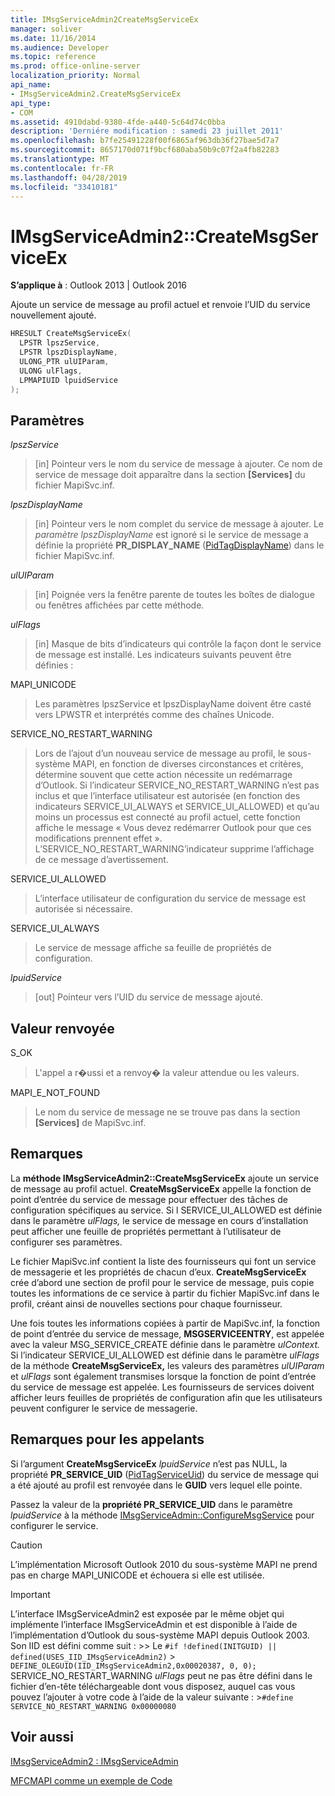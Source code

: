 ```yaml
---
title: IMsgServiceAdmin2CreateMsgServiceEx
manager: soliver
ms.date: 11/16/2014
ms.audience: Developer
ms.topic: reference
ms.prod: office-online-server
localization_priority: Normal
api_name:
- IMsgServiceAdmin2.CreateMsgServiceEx
api_type:
- COM
ms.assetid: 4910dabd-9380-4fde-a440-5c64d74c0bba
description: 'Derniére modification : samedi 23 juillet 2011'
ms.openlocfilehash: b7fe25491228f00f6865af963db36f27bae5d7a7
ms.sourcegitcommit: 8657170d071f9bcf680aba50b9c07f2a4fb82283
ms.translationtype: MT
ms.contentlocale: fr-FR
ms.lasthandoff: 04/28/2019
ms.locfileid: "33410181"
---
```

# <a name="imsgserviceadmin2createmsgserviceex"></a>IMsgServiceAdmin2::CreateMsgServiceEx

  
  
**S’applique à** : Outlook 2013 | Outlook 2016 
  
Ajoute un service de message au profil actuel et renvoie l’UID du service nouvellement ajouté.
  
```cpp
HRESULT CreateMsgServiceEx(
  LPSTR lpszService,
  LPSTR lpszDisplayName,
  ULONG_PTR ulUIParam,
  ULONG ulFlags,    
  LPMAPIUID lpuidService
);
```

## <a name="parameters"></a>Paramètres

 _lpszService_
  
> [in] Pointeur vers le nom du service de message à ajouter. Ce nom de service de message doit apparaître dans la section **[Services]** du fichier MapiSvc.inf. 
    
 _lpszDisplayName_
  
> [in] Pointeur vers le nom complet du service de message à ajouter. Le  _paramètre lpszDisplayName_ est ignoré si le service de message a définie la propriété **PR_DISPLAY_NAME** ([PidTagDisplayName](pidtagdisplayname-canonical-property.md)) dans le fichier MapiSvc.inf.
    
 _ulUIParam_
  
> [in] Poignée vers la fenêtre parente de toutes les boîtes de dialogue ou fenêtres affichées par cette méthode.
    
 _ulFlags_
  
> [in] Masque de bits d’indicateurs qui contrôle la façon dont le service de message est installé. Les indicateurs suivants peuvent être définies :
    
MAPI_UNICODE
  
> Les paramètres lpszService et lpszDisplayName doivent être casté vers LPWSTR et interprétés comme des chaînes Unicode.
    
SERVICE_NO_RESTART_WARNING
  
> Lors de l’ajout d’un nouveau service de message au profil, le sous-système MAPI, en fonction de diverses circonstances et critères, détermine souvent que cette action nécessite un redémarrage d’Outlook. Si l’indicateur SERVICE_NO_RESTART_WARNING n’est pas inclus et que l’interface utilisateur est autorisée (en fonction des indicateurs SERVICE_UI_ALWAYS et SERVICE_UI_ALLOWED) et qu’au moins un processus est connecté au profil actuel, cette fonction affiche le message « Vous devez redémarrer Outlook pour que ces modifications prennent effet ». L’SERVICE_NO_RESTART_WARNING’indicateur supprime l’affichage de ce message d’avertissement.
    
SERVICE_UI_ALLOWED
  
> L’interface utilisateur de configuration du service de message est autorisée si nécessaire.
    
SERVICE_UI_ALWAYS
  
> Le service de message affiche sa feuille de propriétés de configuration.
    
 _lpuidService_
  
> [out] Pointeur vers l’UID du service de message ajouté.
    
## <a name="return-value"></a>Valeur renvoyée

S_OK
  
> L'appel a r�ussi et a renvoy� la valeur attendue ou les valeurs.
    
MAPI_E_NOT_FOUND
  
> Le nom du service de message ne se trouve pas dans la section **[Services]** de MapiSvc.inf. 
    
## <a name="remarks"></a>Remarques

La **méthode IMsgServiceAdmin2::CreateMsgServiceEx** ajoute un service de message au profil actuel. **CreateMsgServiceEx** appelle la fonction de point d’entrée du service de message pour effectuer des tâches de configuration spécifiques au service. Si l SERVICE_UI_ALLOWED est définie dans le paramètre  _ulFlags,_ le service de message en cours d’installation peut afficher une feuille de propriétés permettant à l’utilisateur de configurer ses paramètres. 
  
Le fichier MapiSvc.inf contient la liste des fournisseurs qui font un service de messagerie et les propriétés de chacun d’eux. **CreateMsgServiceEx** crée d’abord une section de profil pour le service de message, puis copie toutes les informations de ce service à partir du fichier MapiSvc.inf dans le profil, créant ainsi de nouvelles sections pour chaque fournisseur. 
  
Une fois toutes les informations copiées à partir de MapiSvc.inf, la fonction de point d’entrée du service de message, **MSGSERVICEENTRY**, est appelée avec la valeur MSG_SERVICE_CREATE définie dans le paramètre _ulContext._ Si l’indicateur SERVICE_UI_ALLOWED est définie dans le paramètre _ulFlags_ de la méthode **CreateMsgServiceEx,** les valeurs des paramètres _ulUIParam_ et _ulFlags_ sont également transmises lorsque la fonction de point d’entrée du service de message est appelée. Les fournisseurs de services doivent afficher leurs feuilles de propriétés de configuration afin que les utilisateurs peuvent configurer le service de messagerie. 
  
## <a name="notes-to-callers"></a>Remarques pour les appelants

Si l’argument **CreateMsgServiceEx** _lpuidService_ n’est pas NULL, la propriété **PR_SERVICE_UID** ([PidTagServiceUid](pidtagserviceuid-canonical-property.md)) du service de message qui a été ajouté au profil est renvoyée dans le **GUID** vers lequel elle pointe. 
  
Passez la valeur de la **propriété PR_SERVICE_UID** dans le paramètre  _lpuidService_ à la méthode [IMsgServiceAdmin::ConfigureMsgService](imsgserviceadmin-configuremsgservice.md) pour configurer le service. 
  
> [!CAUTION]
> L’implémentation Microsoft Outlook 2010 du sous-système MAPI ne prend pas en charge MAPI_UNICODE et échouera si elle est utilisée. 
  
> [!IMPORTANT]
> L’interface IMsgServiceAdmin2 est exposée par le même objet qui implémente l’interface IMsgServiceAdmin et est disponible à l’aide de l’implémentation d’Outlook du sous-système MAPI depuis Outlook 2003. Son IID est défini comme suit : >> Le `#if !defined(INITGUID) || defined(USES_IID_IMsgServiceAdmin2)` >   `DEFINE_OLEGUID(IID_IMsgServiceAdmin2,0x00020387, 0, 0);` SERVICE_NO_RESTART_WARNING _ulFlags_ peut ne pas être défini dans le fichier d’en-tête téléchargeable dont vous disposez, auquel cas vous pouvez l’ajouter à votre code à l’aide de la valeur suivante : >`#define SERVICE_NO_RESTART_WARNING 0x00000080`
  
## <a name="see-also"></a>Voir aussi



[IMsgServiceAdmin2 : IMsgServiceAdmin](imsgserviceadmin2imsgserviceadmin.md)


[MFCMAPI comme un exemple de Code](mfcmapi-as-a-code-sample.md)

